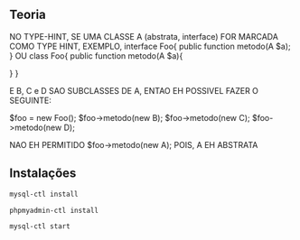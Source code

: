 ## Teoria

NO TYPE-HINT, SE UMA CLASSE A (abstrata, interface) FOR MARCADA COMO TYPE HINT, EXEMPLO,
interface Foo{
   public function metodo(A $a);
}
OU
class Foo{
   public function metodo(A $a){

   }
}

E B, C e D SAO SUBCLASSES DE A, ENTAO EH POSSIVEL FAZER O SEGUINTE:

$foo = new Foo();
$foo->metodo(new B);
$foo->metodo(new C);
$foo->metodo(new D);

NAO EH PERMITIDO $foo->metodo(new A); POIS, A EH ABSTRATA



## Instalações
```bash
mysql-ctl install
```

```bash
phpmyadmin-ctl install
```

```bash
mysql-ctl start
```